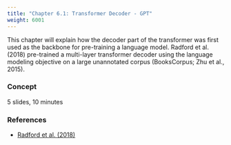 ```yaml
---
title: "Chapter 6.1: Transformer Decoder - GPT"
weight: 6001
---
```

This chapter will explain how the decoder part of the transformer was first used as the backbone for pre-training a language model. Radford et al. (2018) pre-trained a multi-layer transformer decoder using the language modeling objective on a large unannotated corpus (BooksCorpus; Zhu et al., 2015).

<!--more-->

### Concept 
5 slides, 10 minutes

<!--
### Lecture video
{{< video id="TfrSKiOecWI" >}}
### Lecture Slides
{{< pdfjs file="https://github.com/slds-lmu/lecture_i2ml/blob/master/slides-pdf/slides-basics-whatisml.pdf" >}}
-->

### References 

- [Radford et al. (2018)](https://s3-us-west-2.amazonaws.com/openai-assets/research-covers/language-unsupervised/language_understanding_paper.pdf)
